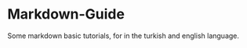 Markdown-Guide
==============

Some markdown basic tutorials, for in the turkish and english language.
